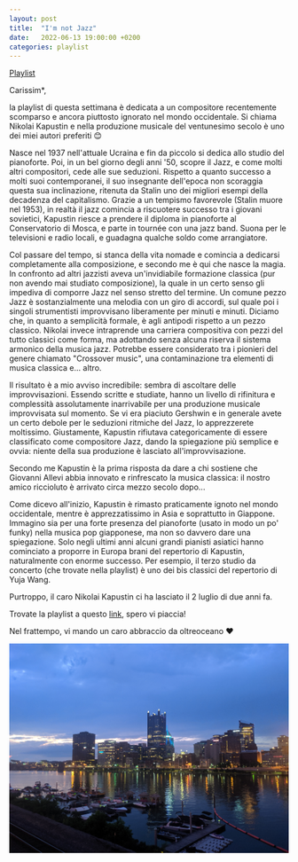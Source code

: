 ```yaml
---
layout: post
title:  "I'm not Jazz"
date:   2022-06-13 19:00:00 +0200
categories: playlist
---
```


[Playlist](https://open.spotify.com/playlist/50RwAejLHgpGx4mRJgHYzw?si=135eccb3e3c64427)

Carissim*,

la playlist di questa settimana è dedicata a un compositore recentemente scomparso e ancora piuttosto ignorato nel mondo occidentale.
Si chiama Nikolai Kapustin e nella produzione musicale del ventunesimo secolo è uno dei miei autori preferiti 😊

Nasce nel 1937 nell'attuale Ucraina e fin da piccolo si dedica allo studio del pianoforte. Poi, in un bel giorno degli anni '50, scopre il Jazz, e come molti altri compositori, cede alle sue seduzioni. Rispetto a quanto successo a molti suoi contemporanei, il suo insegnante dell'epoca non scoraggia questa sua inclinazione, ritenuta da Stalin uno dei migliori esempi della decadenza del capitalismo. Grazie a un tempismo favorevole (Stalin muore nel 1953), in realtà il jazz comincia a riscuotere successo tra i giovani sovietici, Kapustin riesce a prendere il diploma in pianoforte al Conservatorio di Mosca, e parte in tournée con una jazz band. Suona per le televisioni e radio locali, e guadagna qualche soldo come arrangiatore.

Col passare del tempo, si stanca della vita nomade e comincia a dedicarsi completamente alla composizione, e secondo me è qui che nasce la magia.
In confronto ad altri jazzisti aveva un'invidiabile formazione classica (pur non avendo mai studiato composizione), la quale in un certo senso gli impediva di comporre Jazz nel senso stretto del termine.
Un comune pezzo Jazz è sostanzialmente una melodia con un giro di accordi, sul quale poi i singoli strumentisti improvvisano liberamente per minuti e minuti.
Diciamo che, in quanto a semplicità formale, è agli antipodi rispetto a un pezzo classico. Nikolai invece intraprende una carriera compositiva con pezzi del tutto classici come forma, ma adottando senza alcuna riserva il sistema armonico della musica jazz. Potrebbe essere considerato tra i pionieri del genere chiamato "Crossover music", una contaminazione tra elementi di musica classica e... altro. 

Il risultato è a mio avviso incredibile: sembra di ascoltare delle improvvisazioni. Essendo scritte e studiate, hanno un livello di rifinitura e complessità assolutamente inarrivabile per una produzione musicale improvvisata sul momento. Se vi era piaciuto Gershwin e in generale avete un certo debole per le seduzioni ritmiche del Jazz, lo apprezzerete moltissimo. Giustamente, Kapustin rifiutava categoricamente di essere classificato come compositore Jazz, dando la spiegazione più semplice e ovvia: niente della sua produzione è lasciato all'improvvisazione.

Secondo me Kapustin è la prima risposta da dare a chi sostiene che Giovanni Allevi abbia innovato e rinfrescato la musica classica: il nostro amico riccioluto è arrivato circa mezzo secolo dopo...

Come dicevo all'inizio, Kapustin è rimasto praticamente ignoto nel mondo occidentale, mentre è apprezzatissimo in Asia e soprattutto in Giappone. Immagino sia per una forte presenza del pianoforte (usato in modo un po' funky) nella musica pop giapponese, ma non so davvero dare una spiegazione. Solo negli ultimi anni alcuni grandi pianisti asiatici hanno cominciato a proporre in Europa brani del repertorio di Kapustin, naturalmente con enorme successo. Per esempio, il terzo studio da concerto (che trovate nella playlist) è uno dei bis classici del repertorio di Yuja Wang.

Purtroppo, il caro Nikolai Kapustin ci ha lasciato il 2 luglio di due anni fa.

Trovate la playlist a questo [link](https://open.spotify.com/playlist/50RwAejLHgpGx4mRJgHYzw?si=135eccb3e3c64427), spero vi piaccia! 

Nel frattempo, vi mando un caro abbraccio da oltreoceano ❤️

![Image](/files/Pitts.jpg)

